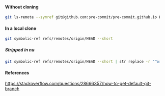 #### Without cloning
```sh
git ls-remote --symref git@github.com:pre-commit/pre-commit.github.io HEAD
```

#### In a local clone
```sh
git symbolic-ref refs/remotes/origin/HEAD --short
```

##### Stripped in nu
```sh
git symbolic-ref refs/remotes/origin/HEAD --short | str replace -r '^origin\/' ''
```

#### References
https://stackoverflow.com/questions/28666357/how-to-get-default-git-branch
